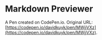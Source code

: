 # Markdown Previewer

A Pen created on CodePen.io. Original URL: [https://codepen.io/davidkuyk/pen/MWjjVXz](https://codepen.io/davidkuyk/pen/MWjjVXz).



